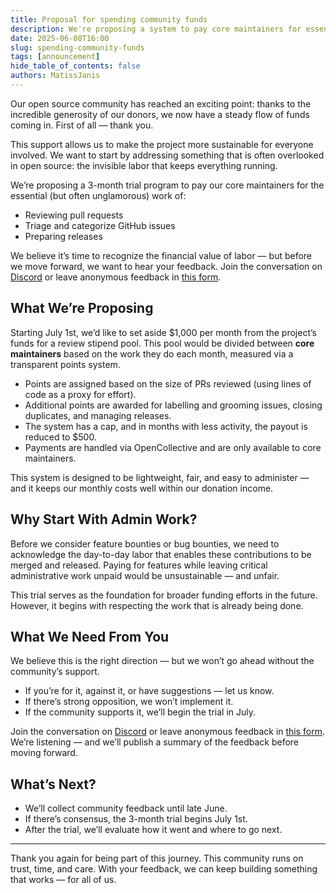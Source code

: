 ```yaml
---
title: Proposal for spending community funds
description: We're proposing a system to pay core maintainers for essential admin work funded by community donations. This 3-month trial won’t move forward without your input. If the community is against it, we won’t do it.
date: 2025-06-08T16:00
slug: spending-community-funds
tags: [announcement]
hide_table_of_contents: false
authors: MatissJanis
---
```


Our open source community has reached an exciting point: thanks to the incredible generosity of our donors, we now have a steady flow of funds coming in. First of all — thank you.

This support allows us to make the project more sustainable for everyone involved. We want to start by addressing something that is often overlooked in open source: the invisible labor that keeps everything running.

We’re proposing a 3-month trial program to pay our core maintainers for the essential (but often unglamorous) work of:

- Reviewing pull requests
- Triage and categorize GitHub issues
- Preparing releases

We believe it’s time to recognize the financial value of labor — but before we move forward, we want to hear your feedback. Join the conversation on [Discord] or leave anonymous feedback in [this form].

<!--truncate-->

## What We’re Proposing

Starting July 1st, we’d like to set aside $1,000 per month from the project’s funds for a review stipend pool. This pool would be divided between **core maintainers** based on the work they do each month, measured via a transparent points system.

- Points are assigned based on the size of PRs reviewed (using lines of code as a proxy for effort).
- Additional points are awarded for labelling and grooming issues, closing duplicates, and managing releases.
- The system has a cap, and in months with less activity, the payout is reduced to $500.
- Payments are handled via OpenCollective and are only available to core maintainers.

This system is designed to be lightweight, fair, and easy to administer — and it keeps our monthly costs well within our donation income.

## Why Start With Admin Work?

Before we consider feature bounties or bug bounties, we need to acknowledge the day-to-day labor that enables these contributions to be merged and released. Paying for features while leaving critical administrative work unpaid would be unsustainable — and unfair.

This trial serves as the foundation for broader funding efforts in the future. However, it begins with respecting the work that is already being done.

## What We Need From You

We believe this is the right direction — but we won’t go ahead without the community’s support.

- If you’re for it, against it, or have suggestions — let us know.
- If there’s strong opposition, we won’t implement it.
- If the community supports it, we’ll begin the trial in July.

Join the conversation on [Discord] or leave anonymous feedback in [this form].
We’re listening — and we’ll publish a summary of the feedback before moving forward.

## What’s Next?

- We’ll collect community feedback until late June.
- If there’s consensus, the 3-month trial begins July 1st.
- After the trial, we’ll evaluate how it went and where to go next.

---

Thank you again for being part of this journey. This community runs on trust, time, and care. With your feedback, we can keep building something that works — for all of us.

[Discord]: https://discord.com/channels/937901803608096828/940290142579605514/1381286169601511515
[this form]: https://docs.google.com/forms/d/e/1FAIpQLScGRK__pOmMja3y_GMmF7RbMjtnmebWrbXvY0JXstoiJLb7Uw/viewform?usp=dialog
